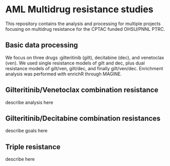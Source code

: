 # AML Multidrug resistance studies
This repository contains the analysis and processing for multiple projects focusing on multidrug resistance for the CPTAC funded OHSU/PNNL PTRC. 

## Basic data processing
We focus on three drugs :gilteritinib (gilt), decitabine (dec), and venetoclax (ven).  We used single resistance models of gilt and dec, plus dual resistance models of gilt/ven, gilt/dec, and finally gilt/ven/dec. Enrichment analysis was performed with enrichR through MAGINE. 

## Gilteritinib/Venetoclax combination resistance
describe analysis here

## Gilteritinib/Decitabine combination resistances
describe goals here

## Triple resistance
describe here
